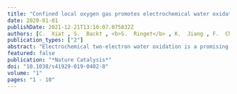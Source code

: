 ```yaml
---
title: "Confined local oxygen gas promotes electrochemical water oxidation to hydrogen peroxide"
date: 2020-01-01
publishDate: 2021-12-21T13:10:07.075832Z
authors: [C.  Xia† , S.  Back† , <b>S.  Ringe†</b> , K.  Jiang , F.  Chen , X.  Sun , S.  Siahrostami* , K.  Chan* , H.  Wang* ]
publication_types: ["2"]
abstract: "Electrochemical two-electron water oxidation is a promising route for renewable and on-site H2O2 generation as an alternative to the anthraquinone process. However, it is currently restricted by low selectivity due to strong competition from the traditional four-electron oxygen evolution reaction, as well as large overpotential and low production rates. Here we report an interfacial engineering approach, where by coating the catalyst with hydrophobic polymers we confine in situ produced O2 gas to tune the water oxidation reaction pathway. Using carbon catalysts as a model system, we show a significant increase of the intrinsic H2O-to-H2O2 selectivity and activity compared to that of the pristine catalyst. The maximal H2O2 Faradaic efficiency was enhanced by sixfold to 66% with an overpotential of 640 mV, under which a H2O2 production rate of 23.4 µmol min−1 cm−2 (75.2 mA cm−2 partial current) was achieved. This approach was successfully extended to nickel metal, demonstrating the wide applicability of our local gas confinement concept."
featured: false
publication: "*Nature Catalysis*"
doi: "10.1038/s41929-019-0402-8"
volume: "1"
pages: "1 - 10"
---
```


